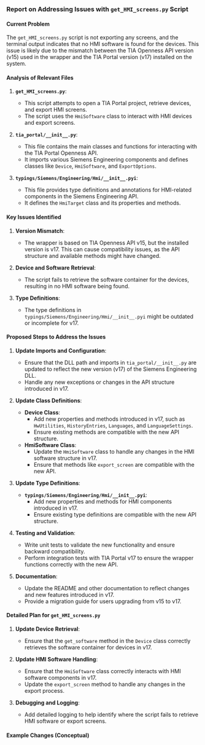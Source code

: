 ### Report on Addressing Issues with `get_HMI_screens.py` Script

#### Current Problem
The `get_HMI_screens.py` script is not exporting any screens, and the terminal output indicates that no HMI software is found for the devices. This issue is likely due to the mismatch between the TIA Openness API version (v15) used in the wrapper and the TIA Portal version (v17) installed on the system.

#### Analysis of Relevant Files
1. **`get_HMI_screens.py`**:
   - This script attempts to open a TIA Portal project, retrieve devices, and export HMI screens.
   - The script uses the `HmiSoftware` class to interact with HMI devices and export screens.

2. **`tia_portal/__init__.py`**:
   - This file contains the main classes and functions for interacting with the TIA Portal Openness API.
   - It imports various Siemens Engineering components and defines classes like `Device`, `HmiSoftware`, and `ExportOptions`.

3. **`typings/Siemens/Engineering/Hmi/__init__.pyi`**:
   - This file provides type definitions and annotations for HMI-related components in the Siemens Engineering API.
   - It defines the `HmiTarget` class and its properties and methods.

#### Key Issues Identified
1. **Version Mismatch**:
   - The wrapper is based on TIA Openness API v15, but the installed version is v17. This can cause compatibility issues, as the API structure and available methods might have changed.

2. **Device and Software Retrieval**:
   - The script fails to retrieve the software container for the devices, resulting in no HMI software being found.

3. **Type Definitions**:
   - The type definitions in `typings/Siemens/Engineering/Hmi/__init__.pyi` might be outdated or incomplete for v17.

#### Proposed Steps to Address the Issues

1. **Update Imports and Configuration**:
   - Ensure that the DLL path and imports in `tia_portal/__init__.py` are updated to reflect the new version (v17) of the Siemens Engineering DLL.
   - Handle any new exceptions or changes in the API structure introduced in v17.

2. **Update Class Definitions**:
   - **Device Class**:
     - Add new properties and methods introduced in v17, such as `HwUtilities`, `HistoryEntries`, `Languages`, and `LanguageSettings`.
     - Ensure existing methods are compatible with the new API structure.
   - **HmiSoftware Class**:
     - Update the `HmiSoftware` class to handle any changes in the HMI software structure in v17.
     - Ensure that methods like `export_screen` are compatible with the new API.

3. **Update Type Definitions**:
   - **`typings/Siemens/Engineering/Hmi/__init__.pyi`**:
     - Add new properties and methods for HMI components introduced in v17.
     - Ensure existing type definitions are compatible with the new API structure.

4. **Testing and Validation**:
   - Write unit tests to validate the new functionality and ensure backward compatibility.
   - Perform integration tests with TIA Portal v17 to ensure the wrapper functions correctly with the new API.

5. **Documentation**:
   - Update the README and other documentation to reflect changes and new features introduced in v17.
   - Provide a migration guide for users upgrading from v15 to v17.

#### Detailed Plan for `get_HMI_screens.py`

1. **Update Device Retrieval**:
   - Ensure that the `get_software` method in the `Device` class correctly retrieves the software container for devices in v17.

2. **Update HMI Software Handling**:
   - Ensure that the `HmiSoftware` class correctly interacts with HMI software components in v17.
   - Update the `export_screen` method to handle any changes in the export process.

3. **Debugging and Logging**:
   - Add detailed logging to help identify where the script fails to retrieve HMI software or export screens.

#### Example Changes (Conceptual)

